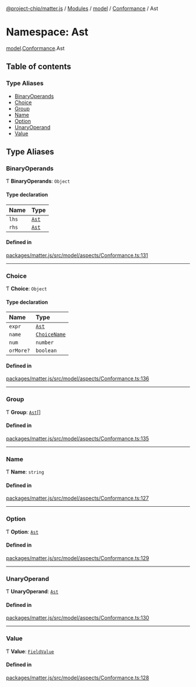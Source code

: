 [@project-chip/matter.js](../README.md) / [Modules](../modules.md) / [model](model.md) / [Conformance](model.Conformance.md) / Ast

# Namespace: Ast

[model](model.md).[Conformance](model.Conformance.md).Ast

## Table of contents

### Type Aliases

- [BinaryOperands](model.Conformance.Ast.md#binaryoperands)
- [Choice](model.Conformance.Ast.md#choice)
- [Group](model.Conformance.Ast.md#group)
- [Name](model.Conformance.Ast.md#name)
- [Option](model.Conformance.Ast.md#option)
- [UnaryOperand](model.Conformance.Ast.md#unaryoperand)
- [Value](model.Conformance.Ast.md#value)

## Type Aliases

### BinaryOperands

Ƭ **BinaryOperands**: `Object`

#### Type declaration

| Name | Type |
| :------ | :------ |
| `lhs` | [`Ast`](model.Conformance.md#ast) |
| `rhs` | [`Ast`](model.Conformance.md#ast) |

#### Defined in

[packages/matter.js/src/model/aspects/Conformance.ts:131](https://github.com/project-chip/matter.js/blob/be83914/packages/matter.js/src/model/aspects/Conformance.ts#L131)

___

### Choice

Ƭ **Choice**: `Object`

#### Type declaration

| Name | Type |
| :------ | :------ |
| `expr` | [`Ast`](model.Conformance.md#ast) |
| `name` | [`ChoiceName`](model.Conformance.md#choicename) |
| `num` | `number` |
| `orMore?` | `boolean` |

#### Defined in

[packages/matter.js/src/model/aspects/Conformance.ts:136](https://github.com/project-chip/matter.js/blob/be83914/packages/matter.js/src/model/aspects/Conformance.ts#L136)

___

### Group

Ƭ **Group**: [`Ast`](model.Conformance.md#ast)[]

#### Defined in

[packages/matter.js/src/model/aspects/Conformance.ts:135](https://github.com/project-chip/matter.js/blob/be83914/packages/matter.js/src/model/aspects/Conformance.ts#L135)

___

### Name

Ƭ **Name**: `string`

#### Defined in

[packages/matter.js/src/model/aspects/Conformance.ts:127](https://github.com/project-chip/matter.js/blob/be83914/packages/matter.js/src/model/aspects/Conformance.ts#L127)

___

### Option

Ƭ **Option**: [`Ast`](model.Conformance.md#ast)

#### Defined in

[packages/matter.js/src/model/aspects/Conformance.ts:129](https://github.com/project-chip/matter.js/blob/be83914/packages/matter.js/src/model/aspects/Conformance.ts#L129)

___

### UnaryOperand

Ƭ **UnaryOperand**: [`Ast`](model.Conformance.md#ast)

#### Defined in

[packages/matter.js/src/model/aspects/Conformance.ts:130](https://github.com/project-chip/matter.js/blob/be83914/packages/matter.js/src/model/aspects/Conformance.ts#L130)

___

### Value

Ƭ **Value**: [`FieldValue`](model.md#fieldvalue)

#### Defined in

[packages/matter.js/src/model/aspects/Conformance.ts:128](https://github.com/project-chip/matter.js/blob/be83914/packages/matter.js/src/model/aspects/Conformance.ts#L128)
